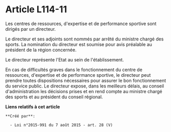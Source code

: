 # Article L114-11

Les centres de ressources, d'expertise et de performance sportive sont dirigés par un directeur. 

Le directeur et ses adjoints sont nommés par arrêté du ministre chargé des sports. La nomination du directeur est soumise
pour avis préalable au président de la région concernée. 

Le directeur représente l'Etat au sein de l'établissement. 

En cas de difficultés graves dans le fonctionnement du centre de ressources, d'expertise et de performance sportive, le
directeur peut prendre toutes dispositions nécessaires pour assurer le bon fonctionnement du service public. Le directeur
expose, dans les meilleurs délais, au conseil d'administration les décisions prises et en rend compte au ministre chargé des
sports et au président du conseil régional.

**Liens relatifs à cet article**

	**Créé par**:

	  - Loi n°2015-991 du 7 août 2015 - art. 28 (V)
